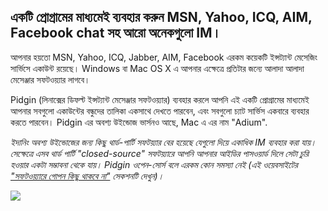 



<h2>একটি প্রোগ্রামের মাধ্যমেই ব্যবহার করুন MSN, Yahoo, ICQ, AIM, Facebook chat সহ আরো অনেকগুলো IM।</h2>

আপনার হয়তো MSN, Yahoo, ICQ, Jabber, AIM, Facebook এরকম কয়েকটি ইন্সট্যান্ট মেসেজিং সার্ভিসে একাউন্ট রয়েছে। Windows বা Mac OS X এ আপনার এক্ষেত্রে প্রতিটার জন্যে আলাদা আলাদা মেসেঞ্জার সফটওয়্যার লাগবে।

Pidgin (লিনাক্সের ডিফল্ট ইন্সট্যান্ট মেসেঞ্জার সফটওয়্যার) ব্যবহার করলে আপনি এই একটি প্রোগ্রামের মাধ্যমেই আপনার সবগুলো একাউন্টের বন্ধুদের তালিকা একসাথে দেখতে পারবেন, এবং সবগুলো চ্যাট সার্ভিস একবারে ব্যবহার করতে পারবেন। Pidgin এর অবশ্য উইন্ডোজ ভার্সনও আছে,  Mac এ এর নাম "Adium".

<i>ইদানিং অবশ্য উইন্ডোজের জন্য কিছু থার্ড-পার্টি সফটয়্যার বের হয়েছে যেগুলো দিয়ে একাধিক IM ব্যবহার করা যায়। সেক্ষেত্রে এসব থার্ড পার্টি "closed-source" সফটয়্যারে আপনি আপনার আইডির পাসওয়ার্ড দিলে সেটা চুরি হওয়ার একটা সম্ভাবনা থেকে যায়। Pidgin ওপেন-সোর্স বলে এরকম কোন সমস্যা নেই (এই ওয়েবসাইটের <a href="/items/backdoors/index_bn.php" > "সফটওয়্যারে গোপন কিছু থাকবে না"</a> সেকশনটি দেখুন)।</i>

<img src="Images/gaim_im_services.png" />

  
